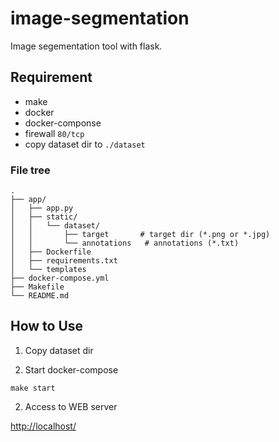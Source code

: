 # image-segmentation

Image segementation tool with flask.

## Requirement

- make
- docker
- docker-componse
- firewall `80/tcp`
- copy dataset dir to `./dataset`

### File tree

```
.
├── app/
│   ├── app.py
│   ├── static/
│   │   └── dataset/
│   │       ├── target       # target dir (*.png or *.jpg)
│   │       └── annotations   # annotations (*.txt)
│   ├── Dockerfile
│   ├── requirements.txt
│   └── templates
├── docker-compose.yml
├── Makefile
└── README.md   
```

## How to Use

1. Copy dataset dir

2. Start docker-compose

```
make start
```

2. Access to WEB server

[http://localhost/](http://localhost/)
